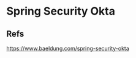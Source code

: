Spring Security Okta
===================================



## Refs
https://www.baeldung.com/spring-security-okta




